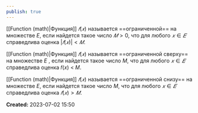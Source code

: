 ```yaml
---
publish: true
---
```


[[Function (math)|Функция]] $𝑓(𝑥)$ называется ==ограниченной== на множестве $E$, если найдется такое число $𝑀 > 0$, что для любого $𝑥 ∈ 𝐸$ справедлива оценка $|𝑓(𝑥)| < 𝑀$.

[[Function (math)|Функция]] $𝑓(𝑥)$ называется ==ограниченной сверху== на множестве $E$ , если найдется такое число $M$, что для любого $𝑥 ∈ 𝐸$ справедлива оценка 𝑓(𝑥) < 𝑀.  

[[Function (math)|Функция]] $𝑓(𝑥)$ называется ==ограниченной снизу== на множестве $E$, если найдется такое число $M$, что для любого $𝑥 ∈ 𝐸$ справедлива оценка $𝑓(𝑥) > 𝑀$.







**Created:** 2023-07-02 15:50
